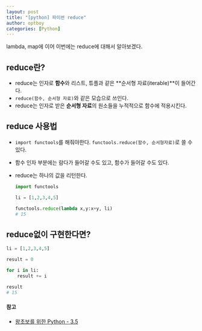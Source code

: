 ```yaml
---
layout: post
title: "[python] 파이썬 reduce"
author: optboy
categories: [Python]
---
```


lambda, map에 이어 이번에는 reduce에 대해서 알아보겠다. 

## reduce란?
- reduce는 인자로 **함수**와 리스트, 튜플과 같은 **순서형 자료(iterable)**이 들어간다. 
- `reduce(함수, 순서형 자료)`와 같은 모습으로 쓰인다.
- reduce는 인자로 받은 **순서형 자료**의 원소들을 누적적으로 함수에 적용시킨다.

## reduce 사용법 
- `import functools`를 해줘야한다. `functools.reduce(함수, 순서형자료)`로 쓸 수 있다.
- 함수 인자 부분에는 람다가 들어갈 수도 있고, 함수가 들어갈 수도 있다. 
- reduce는 하나의 값을 리턴한다.

    ```python
    import functools

    li = [1,2,3,4,5]

    functools.reduce(lambda x,y:x+y, li)
    # 15
    ```

## reduce없이 구현한다면?  

```python
li = [1,2,3,4,5]

result = 0

for i in li:
    result += i

result
# 15
```

#### 참고
- [왕초보를 위한 Python - 3.5](https://wikidocs.net/64)
